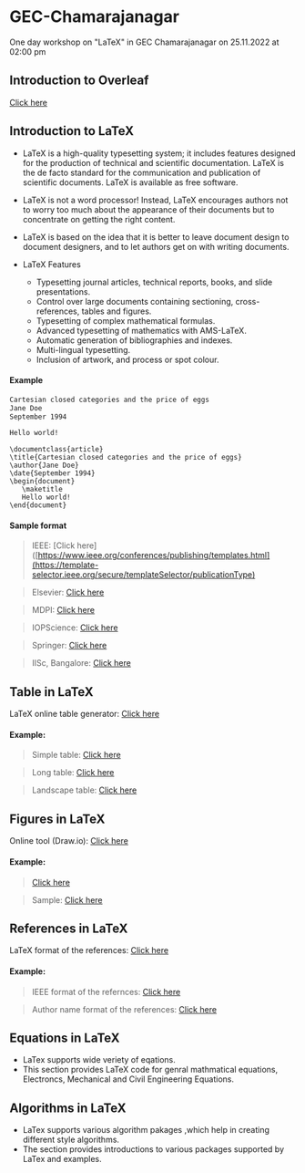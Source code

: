 # GEC-Chamarajanagar
One day workshop on "LaTeX" in GEC Chamarajanagar on 25.11.2022 at 02:00 pm

## Introduction to Overleaf

[Click here](https://www.overleaf.com/)

## Introduction to LaTeX

- LaTeX is a high-quality typesetting system; it includes features designed for the production of technical and scientific documentation. LaTeX is the de facto standard for the communication and publication of scientific documents. LaTeX is available as free software. 

- LaTeX is not a word processor! Instead, LaTeX encourages authors not to worry too much about the appearance of their documents but to concentrate on getting the right content. 

- LaTeX is based on the idea that it is better to leave document design to document designers, and to let authors get on with writing documents.

- LaTeX Features
  - Typesetting journal articles, technical reports, books, and slide presentations.
  - Control over large documents containing sectioning, cross-references, tables and figures.
  - Typesetting of complex mathematical formulas.
  - Advanced typesetting of mathematics with AMS-LaTeX.
  - Automatic generation of bibliographies and indexes.
  - Multi-lingual typesetting.
  - Inclusion of artwork, and process or spot colour.

#### Example
  
```bash
Cartesian closed categories and the price of eggs
Jane Doe
September 1994

Hello world!
```

```
\documentclass{article}
\title{Cartesian closed categories and the price of eggs}
\author{Jane Doe}
\date{September 1994}
\begin{document}
   \maketitle
   Hello world!
\end{document}
```

#### Sample format

> IEEE: [Click here]([https://www.ieee.org/conferences/publishing/templates.html](https://template-selector.ieee.org/secure/templateSelector/publicationType)

> Elsevier: [Click here](https://www.elsevier.com/authors/policies-and-guidelines/latex-instructions)

> MDPI: [Click here](https://www.mdpi.com/authors/latex)

> IOPScience: [Click here](https://publishingsupport.iopscience.iop.org/questions/article-format/)

> Springer: [Click here](https://www.springernature.com/gp/authors/campaigns/latex-author-support)

> IISc, Bangalore: [Click here](https://etd.iisc.ac.in/static/etd/instructions/index.htm)

## Table in LaTeX

LaTeX online table generator: [Click here](https://www.tablesgenerator.com/)

#### Example:

> Simple table: [Click here](https://github.com/brcnitk/GEC-Chamarajanagar/blob/main/Table/simple_table.tex)

> Long table: [Click here](https://github.com/brcnitk/GEC-Chamarajanagar/blob/main/Table/longtblr.tex)

> Landscape table: [Click here](https://github.com/brcnitk/GEC-Chamarajanagar/blob/main/Table/lanscape.tex)

## Figures in LaTeX

Online tool (Draw.io): [Click here](www.draw.io)

#### Example: 
> [Click here](https://www.overleaf.com/read/bhwyrrcnsrhr)

> Sample: [Click here](https://github.com/brcnitk/GEC-Chamarajanagar/blob/main/Figure/figure.tex)

## References in LaTeX

LaTeX format of the references: [Click here](https://scholar.google.com/)

#### Example:
> IEEE format of the refernces: [Click here](https://github.com/brcnitk/GEC-Chamarajanagar/blob/main/References/reference.tex)

> Author name format of the references: [Click here](https://github.com/brcnitk/GEC-Chamarajanagar/blob/main/References/reference.tex)

## Equations in LaTeX
- LaTex supports wide veriety of eqations. 
- This section provides LaTeX code for genral mathmatical equations, Electroncs, Mechanical and Civil Engineering Equations.

## Algorithms in LaTeX
 - LaTex supports various algorithm pakages ,which help in creating different style algorithms. 
 - The section provides introductions to various packages supported by LaTex and examples.

